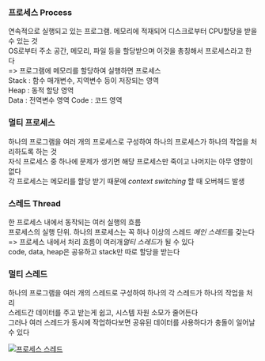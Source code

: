 ### 프로세스 Process
연속적으로 실행되고 있는 프로그램. 메모리에 적재되어 디스크로부터 CPU할당을 받을 수 있는 것    
OS로부터 주소 공간, 메모리, 파일 등을 할당받으며 이것을 총칭해서 프로세스라고 한다   
=> 프로그램에 메모리를 할당하여 실행하면 프로세스   
Stack : 함수 매개변수, 지역변수 등이 저장되는 영역   
Heap : 동적 할당 영역   
Data : 전역변수 영역
Code : 코드 영역

### 멀티 프로세스
하나의 프로그램을 여러 개의 프로세스로 구성하여 하나의 프로세스가 하나의 작업을 처리하도록 하는 것   
자식 프로세스 중 하나에 문제가 생기면 해당 프로세스만 죽이고 나머지는 아무 영향이 없다   
각 프로세스는 메모리를 할당 받기 때문에 _context switching_ 할 때 오버헤드 발생   

### 스레드 Thread
한 프로세스 내에서 동작되는 여러 실행의 흐름   
프로세스의 실행 단위. 하나의 프로세스는 꼭 하나 이상의 스레드 *메인 스레드*를 갖는다   
=> 프로세스 내에서 처리 흐름이 여러개*멀티 스레드*가 될 수 있다     
code, data, heap은 공유하고 stack만 따로 할당을 받는다   

### 멀티 스레드
하나의 프로그램을 여러 개의 스레드로 구성하여 하나의 각 스레드가 하나의 작업을 처리   
스레드간 데이터를 주고 받는게 쉽고, 시스템 자원 소모가 줄어든다   
그러나 여러 스레드가 동시에 작업하다보면 공유된 데이터를 사용하다가 충돌이 일어날 수 있다   

[![프로세스 스레드](https://t1.daumcdn.net/cfile/tistory/99DE833E5CBF2FD72C?download)](https://rebas.kr/849)

